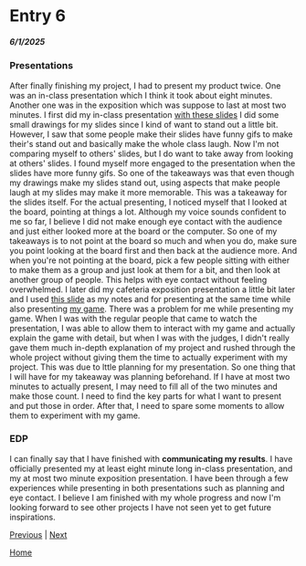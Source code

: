# Entry 6
##### 6/1/2025

### Presentations
After finally finishing my project, I had to present my product twice. One was an in-class presentation which I think it took about eight minutes. Another one was in the exposition which was suppose to last at most two minutes.
I first did my in-class presentation [with these slides](https://docs.google.com/presentation/d/151n2cVJjoelnAXX3gmgWlhnhJyF94gT2u6pFBTrlZ4s/edit?slide=id.p#slide=id.p) I did some small drawings for my slides since I kind of want to stand out a little bit. However, I saw that some people make their slides have funny gifs to make their's stand out and basically make the whole class laugh. Now I'm not comparing myself to others' slides, but I do want to take away from looking at others' slides. I found myself more engaged to the presentation when the slides have more funny gifs. So one of the takeaways was that even though my drawings make my slides stand out, using aspects that make people laugh at my slides may make it more memorable. This was a takeaway for the slides itself. For the actual presenting, I noticed myself that I looked at the board, pointing at things a lot. Although my voice sounds confident to me so far, I believe I did not make enough eye contact with the audience and just either looked more at the board or the computer. So one of my takeaways is to not point at the board so much and when you do, make sure you point looking at the board first and then back at the audience more. And when you're not pointing at the board, pick a few people sitting with either to make them as a group and just look at them for a bit, and then look at another group of people. This helps with eye contact without feeling overwhelmed.
I later did my cafeteria exposition presentation a little bit later and I used [this slide](https://docs.google.com/presentation/d/1NND8VvwzG52nkiYUVYHXAhSP5LBFjMPxU4UgHNTxeAo/edit?slide=id.p#slide=id.p) as my notes and for presenting at the same time while also presenting [my game](https://xinyangl5722.github.io/sep11-freedom-project/). There was a problem for me while presenting my game. When I was with the regular people that came to watch the presentation, I was able to allow them to interact with my game and actually explain the game with detail, but when I was with the judges, I didn't really gave them much in-depth explanation of my project and rushed through the whole project without giving them the time to actually experiment with my project. This was due to lttle planning for my presentation. So one thing that I will have for my takeaway was planning beforehand. If I have at most two minutes to actually present, I may need to fill all of the two minutes and make those count. I need to find the key parts for what I want to present and put those in order. After that, I need to spare some moments to allow them to experiment with my game.

### EDP
I can finally say that I have finished with **communicating my results**. I have officially presented my at least eight minute long in-class presentation, and my at most two minute exposition presentation. I have been through a few experiences while presenting in both presentations such as planning and eye contact. I believe I am finished with my whole progress and now I'm looking forward to see other projects I have not seen yet to get future inspirations.



[Previous](entry05.md) | [Next](entry07.md)

[Home](../README.md)
